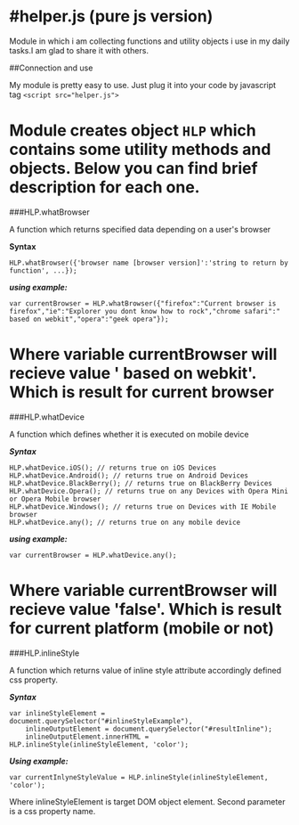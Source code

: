 #helper.js (pure js version)
=========

Module in which i am collecting functions and utility objects i use in my daily tasks.I am glad to share it with others.

##Connection and use

My module is pretty easy to use. Just plug it into your code by javascript tag `<script src="helper.js">`

Module creates object `HLP` which contains some utility methods and objects. Below you can find brief description for each one.
=========

###HLP.whatBrowser

A function which returns specified data depending on a user's browser

**Syntax**

```
HLP.whatBrowser({'browser name [browser version]':'string to return by function', ...});
```

***using example:***

```
var currentBrowser = HLP.whatBrowser({"firefox":"Current browser is firefox","ie":"Explorer you dont know how to rock","chrome safari":" based on webkit","opera":"geek opera"});
```

Where variable currentBrowser will recieve value ' based on webkit'. Which is result for current browser
=========

###HLP.whatDevice

A function which defines whether it is executed on mobile device

***Syntax***

```
HLP.whatDevice.iOS(); // returns true on iOS Devices
HLP.whatDevice.Android(); // returns true on Android Devices
HLP.whatDevice.BlackBerry(); // returns true on BlackBerry Devices
HLP.whatDevice.Opera(); // returns true on any Devices with Opera Mini or Opera Mobile browser
HLP.whatDevice.Windows(); // returns true on Devices with IE Mobile browser
HLP.whatDevice.any(); // returns true on any mobile device
```

***using example:***

```
var currentBrowser = HLP.whatDevice.any();
```

Where variable currentBrowser will recieve value 'false'. Which is result for current platform (mobile or not)
=========

###HLP.inlineStyle

A function which returns value of inline style attribute accordingly defined css property.

***Syntax***

```
var inlineStyleElement = document.querySelector("#inlineStyleExample"),
	inlineOutputElement = document.querySelector("#resultInline");
	inlineOutputElement.innerHTML = HLP.inlineStyle(inlineStyleElement, 'color');
```

***Using example:***

```
var currentInlyneStyleValue = HLP.inlineStyle(inlineStyleElement, 'color');
```

Where inlineStyleElement is target DOM object element. Second parameter is a css property name.
